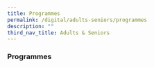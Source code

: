 ```yaml
---
title: Programmes
permalink: /digital/adults-seniors/programmes
description: ""
third_nav_title: Adults & Seniors
---
```

### **Programmes**
